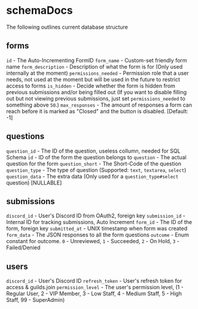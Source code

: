 # schemaDocs
The following outlines current database structure

## forms
`id` - The Auto-Incrementing FormID
`form_name` - Custom-set friendly form name
`form_description` - Description of what the form is for (Only used internally at the moment)
`permissions_needed` - Permission role that a user needs, not used at the moment but will be used in the future to restrict access to forms
`is_hidden` - Decide whether the form is hidden from previous submissions and/or being filled out (If you want to disable filling out but not viewing previous submissions, just set `permissions_needed` to something above `50`.)
`max_responses` - The amount of responses a form can reach before it is marked as "Closed" and the button is disabled. [Default: -1]

## questions
`question_id` - The ID of the question, useless collumn, needed for SQL Schema
`id` - ID of the form the question belongs to
`question` - The actual question for the form
`question_short` - The Short-Code of the question
`question_type` - The type of question (Supported: `text`, `textarea`, `select`)
`question_data` - The extra data (Only used for a `question_type#select` question) [NULLABLE]

## submissions
`discord_id` - User's Discord ID from OAuth2, foreign key
`submission_id` - Internal ID for tracking submissions, Auto Increment
`form_id` - The ID of the form, foreign key
`submitted_at` - UNIX timestamp when form was created
`form_data` - The JSON responses to all the form questions
`outcome` - Enum constant for outcome. `0` - Unreviewed, `1` - Succeeded, `2` - On Hold, `3` - Failed/Denied

## users
`discord_id` - User's Discord ID
`refresh_token` - User's refresh token for access & guilds.join
`permission_level` - The user's permission level, (1 - Regular User, 2 - VIP Member, 3 - Low Staff, 4 - Medium Staff, 5 - High Staff, 99 - SuperAdmin)